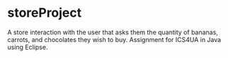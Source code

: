 # storeProject
A store interaction with the user that asks them the quantity of bananas, carrots, and chocolates they wish to buy. Assignment for ICS4UA in Java using Eclipse.

